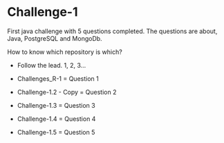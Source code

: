 # Challenge-1

First java challenge with 5 questions completed. The questions are about, Java, PostgreSQL and MongoDb.

How to know which repository is which?

- Follow the lead. 1, 2, 3...

- Challenges_R-1 = Question 1

- Challenge-1.2 - Copy = Question 2

- Challenge-1.3 = Question 3

- Challenge-1.4 = Question 4

- Challenge-1.5 = Question 5
